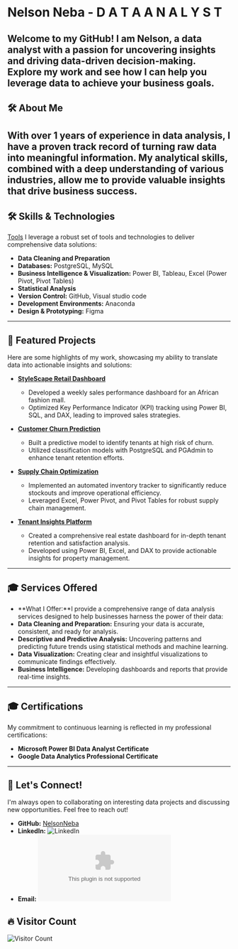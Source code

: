 # Nelson Neba - D A T A   A N A L Y S T

Welcome to my GitHub! I am Nelson, a data analyst with a passion for uncovering insights and driving data-driven decision-making. Explore my work and see how I can help you leverage data to achieve your business goals.
---
## 🛠️ About Me

With over 1 years of experience in data analysis, I have a proven track record of turning raw data into meaningful information. My analytical skills, combined with a deep understanding of various industries, allow me to provide valuable insights that drive business success.
---
## 🛠️ Skills & Technologies
[Tools]([https://github.com/NelsonNeba](https://drive.google.com/file/d/12U1J1umHotW5Sjj5DSzp0RZc-iopZZ1d/view?usp=sharing))
I leverage a robust set of tools and technologies to deliver comprehensive data solutions:

* **Data Cleaning and Preparation** 
* **Databases:** PostgreSQL, MySQL
* **Business Intelligence & Visualization:** Power BI, Tableau, Excel (Power Pivot, Pivot Tables)
* **Statistical Analysis** 
* **Version Control:** GitHub, Visual studio code
* **Development Environments:** Anaconda
* **Design & Prototyping:** Figma

---

## 🚀 Featured Projects

Here are some highlights of my work, showcasing my ability to translate data into actionable insights and solutions:

* **[StyleScape Retail Dashboard](https://github.com/NelsonNeba/Performance-Dashboard-for-StyleScape-Fashion-Mall)**
    * Developed a weekly sales performance dashboard for an African fashion mall.
    * Optimized Key Performance Indicator (KPI) tracking using Power BI, SQL, and DAX, leading to improved sales strategies.

* **[Customer Churn Prediction](https://github.com/NelsonNeba/Capstone-Project)**
    * Built a predictive model to identify tenants at high risk of churn.
    * Utilized classification models with PostgreSQL and PGAdmin to enhance tenant retention efforts.

* **[Supply Chain Optimization](https://github.com/NelsonNeba/Supply-Chain-Optimization)**
    * Implemented an automated inventory tracker to significantly reduce stockouts and improve operational efficiency.
    * Leveraged Excel, Power Pivot, and Pivot Tables for robust supply chain management.

* **[Tenant Insights Platform](https://github.com/NelsonNeba/Tenant-Retention-Optimization-HomeVibe-Properties)**
    * Created a comprehensive real estate dashboard for in-depth tenant retention and satisfaction analysis.
    * Developed using Power BI, Excel, and DAX to provide actionable insights for property management.
---
## 🎓 Services Offered
* **What I Offer:**I provide a comprehensive range of data analysis services designed to help businesses harness the power of their data:
* **Data Cleaning and Preparation:** Ensuring your data is accurate, consistent, and ready for analysis.
* **Descriptive and Predictive Analysis:** Uncovering patterns and predicting future trends using statistical methods and machine learning.
* **Data Visualization:** Creating clear and insightful visualizations to communicate findings effectively.
* **Business Intelligence:** Developing dashboards and reports that provide real-time insights.
---

## 🎓 Certifications

My commitment to continuous learning is reflected in my professional certifications:

* **Microsoft Power BI Data Analyst Certificate**
* **Google Data Analytics Professional Certificate**

---

## 🤝 Let's Connect!

I'm always open to collaborating on interesting data projects and discussing new opportunities. Feel free to reach out!

* **GitHub:** [NelsonNeba](https://github.com/NelsonNeba)
* **LinkedIn:** ![LinkedIn]((https://www.linkedin.com/in/nelsonneba/))
* **Email:** ![Email](mailto:nelson.mforbi@gmail.com)

## 🔥 Visitor Count

![Visitor Count](https://visitor-badge.laobi.icu/badge?page_id=nelsonneba.nelsonneba)



